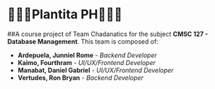 # 🌵🌿🌱Plantita PH🌵🌿🌱

##A course project of Team Chadanatics for the subject **CMSC 127 - Database Management**. This team is composed of: 
* **Ardepuela, Junniel Rome** - *Backend Developer*
* **Kaimo, Fourthram** - *UI/UX/Frontend Developer*
* **Manabat, Daniel Gabriel** - *UI/UX/Frontend Developer*
* **Vertudes, Ron Bryan** - *Backend Developer*
